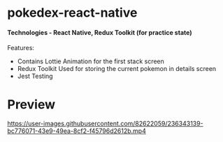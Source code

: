 # pokedex-react-native

#### Technologies - React Native, Redux Toolkit (for practice state)

Features:
* Contains Lottie Animation for the first stack screen
* Redux Toolkit Used for storing the current pokemon in details screen
* Jest Testing

# Preview


https://user-images.githubusercontent.com/82622059/236343139-bc776071-43e9-49ea-8cf2-f45796d2612b.mp4

